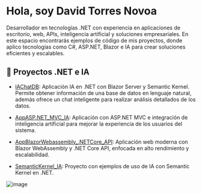 # Hola, soy David Torres Novoa

Desarrollador en tecnologías .NET con experiencia en aplicaciones de escritorio, web, APIs, inteligencia artificial y soluciones empresariales. En este espacio encontrarás ejemplos de código de mis proyectos, donde aplico tecnologías como C#, ASP.NET, Blazor e IA para crear soluciones eficientes y escalables.

## 📌 Proyectos .NET e IA
- [IAChatDB](https://github.com/David-punto-net/IAChatDB): Aplicación IA en .NET con Blazor Server y Semantic Kernel. Permite obtener información de una base de datos en lenguaje natural, además ofrece un chat inteligente para realizar análisis detallados de los datos.

- [AppASP.NET_MVC_IA](https://github.com/David-punto-net/AppASP.NET_MVC_IA): Aplicación con ASP.NET MVC e integración de inteligencia artificial para mejorar la experiencia de los usuarios del sistema.

- [AppBlazorWebassembly_.NETCore_API](https://github.com/David-punto-net/AppBlazorWebassembly_.NETCore_API): Aplicación web moderna con Blazor WebAssembly y .NET Core API, enfocada en alto rendimiento y escalabilidad.

- [SemanticKernel_IA](https://github.com/David-punto-net/SemanticKernel_IA): Proyecto con ejemplos de uso de IA con Semantic Kernel en .NET.
  
  



![image](https://github.com/user-attachments/assets/9f0cd028-6612-4e88-ad5c-5de1487d767a)

